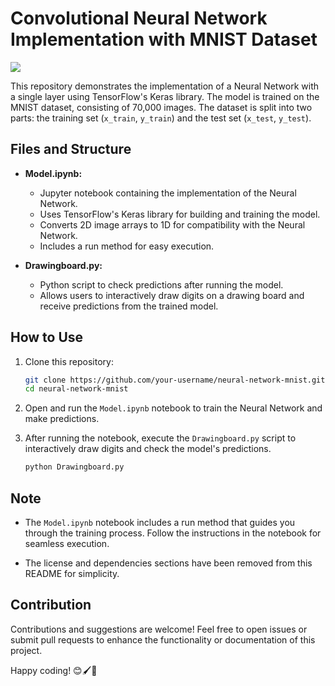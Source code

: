 # Convolutional Neural Network Implementation with MNIST Dataset

![](https://img.shields.io/badge/Implementation-Convolutional%Nural%20Network-darkred) 

This repository demonstrates the implementation of a Neural Network with a single layer using TensorFlow's Keras library. The model is trained on the MNIST dataset, consisting of 70,000 images. The dataset is split into two parts: the training set (`x_train`, `y_train`) and the test set (`x_test`, `y_test`).

## Files and Structure

- **Model.ipynb:**
  - Jupyter notebook containing the implementation of the Neural Network.
  - Uses TensorFlow's Keras library for building and training the model.
  - Converts 2D image arrays to 1D for compatibility with the Neural Network.
  - Includes a run method for easy execution.

- **Drawingboard.py:**
  - Python script to check predictions after running the model.
  - Allows users to interactively draw digits on a drawing board and receive predictions from the trained model.

## How to Use

1. Clone this repository:

   ```bash
   git clone https://github.com/your-username/neural-network-mnist.git
   cd neural-network-mnist
   ```

2. Open and run the `Model.ipynb` notebook to train the Neural Network and make predictions.

3. After running the notebook, execute the `Drawingboard.py` script to interactively draw digits and check the model's predictions.

   ```bash
   python Drawingboard.py
   ```

## Note

- The `Model.ipynb` notebook includes a run method that guides you through the training process. Follow the instructions in the notebook for seamless execution.

- The license and dependencies sections have been removed from this README for simplicity.

## Contribution

Contributions and suggestions are welcome! Feel free to open issues or submit pull requests to enhance the functionality or documentation of this project.

Happy coding! 😊🖌️🤖
